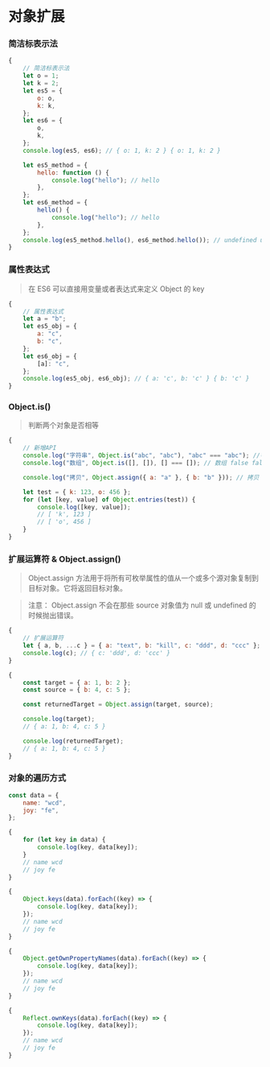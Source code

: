 # 对象扩展

### 简洁标表示法

```javascript
{
	// 简洁标表示法
	let o = 1;
	let k = 2;
	let es5 = {
		o: o,
		k: k,
	};
	let es6 = {
		o,
		k,
	};
	console.log(es5, es6); // { o: 1, k: 2 } { o: 1, k: 2 }

	let es5_method = {
		hello: function () {
			console.log("hello"); // hello
		},
	};
	let es6_method = {
		hello() {
			console.log("hello"); // hello
		},
	};
	console.log(es5_method.hello(), es6_method.hello()); // undefined undefined
}
```

### 属性表达式

> 在 ES6 可以直接用变量或者表达式来定义 Object 的 key

```javascript
{
	// 属性表达式
	let a = "b";
	let es5_obj = {
		a: "c",
		b: "c",
	};
	let es6_obj = {
		[a]: "c",
	};
	console.log(es5_obj, es6_obj); // { a: 'c', b: 'c' } { b: 'c' }
}
```

### Object.is()

> 判断两个对象是否相等

```javascript
{
	// 新增API
	console.log("字符串", Object.is("abc", "abc"), "abc" === "abc"); //字符串 true true
	console.log("数组", Object.is([], []), [] === []); // 数组 false false

	console.log("拷贝", Object.assign({ a: "a" }, { b: "b" })); // 拷贝 { a: 'a', b: 'b' }

	let test = { k: 123, o: 456 };
	for (let [key, value] of Object.entries(test)) {
		console.log([key, value]);
		// [ 'k', 123 ]
		// [ 'o', 456 ]
	}
}
```

### 扩展运算符 & Object.assign()

> Object.assign 方法用于将所有可枚举属性的值从一个或多个源对象复制到目标对象。它将返回目标对象。

> 注意：
> Object.assign 不会在那些 source 对象值为 null 或 undefined 的时候抛出错误。

```javascript
{
	// 扩展运算符
	let { a, b, ...c } = { a: "text", b: "kill", c: "ddd", d: "ccc" };
	console.log(c); // { c: 'ddd', d: 'ccc' }
}

{
	const target = { a: 1, b: 2 };
	const source = { b: 4, c: 5 };

	const returnedTarget = Object.assign(target, source);

	console.log(target);
	// { a: 1, b: 4, c: 5 }

	console.log(returnedTarget);
	// { a: 1, b: 4, c: 5 }
}
```

### 对象的遍历方式

```javascript
const data = {
	name: "wcd",
	joy: "fe",
};

{
	for (let key in data) {
		console.log(key, data[key]);
	}
	// name wcd
	// joy fe
}

{
	Object.keys(data).forEach((key) => {
		console.log(key, data[key]);
	});
	// name wcd
	// joy fe
}

{
	Object.getOwnPropertyNames(data).forEach((key) => {
		console.log(key, data[key]);
	});
	// name wcd
	// joy fe
}

{
	Reflect.ownKeys(data).forEach((key) => {
		console.log(key, data[key]);
	});
	// name wcd
	// joy fe
}
```
